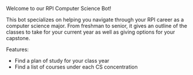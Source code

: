 Welcome to our RPI Computer Science Bot!

This bot specializes on helping you navigate through your RPI career as a computer science major.
From freshman to senior, it gives an outline of the classes to take for your current year as well as
giving options for your capstone.

Features:
- Find a plan of study for your class year
- Find a list of courses under each CS concentration
